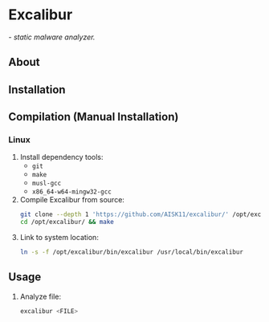 # Excalibur

*- static malware analyzer.*

## About

## Installation

## Compilation (Manual Installation)

### Linux

1. Install dependency tools:
    - `git`
    - `make`
    - `musl-gcc`
    - `x86_64-w64-mingw32-gcc`
1. Compile Excalibur from source:
    ```sh
    git clone --depth 1 'https://github.com/AISK11/excalibur/' /opt/excalibur/
    cd /opt/excalibur/ && make
    ```
1. Link to system location:
    ```sh
    ln -s -f /opt/excalibur/bin/excalibur /usr/local/bin/excalibur
    ```

## Usage

1. Analyze file:
    ```sh
    excalibur <FILE>
    ```
